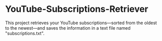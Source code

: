 # YouTube-Subscriptions-Retriever
This project retrieves your YouTube subscriptions—sorted from the oldest to the newest—and saves the information in a text file named "subscriptions.txt".
